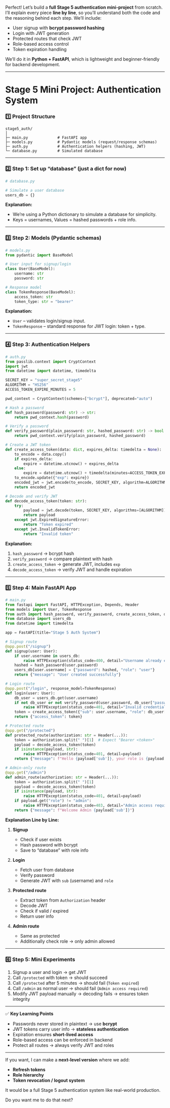 Perfect! Let’s build a **full Stage 5 authentication mini-project** from scratch. I’ll explain every piece **line by line**, so you’ll understand both the code and the reasoning behind each step. We’ll include:

- User signup with **bcrypt password hashing**
- Login with JWT generation
- Protected routes that check JWT
- Role-based access control
- Token expiration handling

We’ll do it in **Python + FastAPI**, which is lightweight and beginner-friendly for backend development.

---

# **Stage 5 Mini Project: Authentication System**

### **1️⃣ Project Structure**

```
stage5_auth/
│
├─ main.py             # FastAPI app
├─ models.py           # Pydantic models (request/response schemas)
├─ auth.py             # Authentication helpers (hashing, JWT)
└─ database.py         # Simulated database
```

---

### **2️⃣ Step 1: Set up “database” (just a dict for now)**

```python
# database.py

# Simulate a user database
users_db = {}
```

**Explanation:**

- We’re using a Python dictionary to simulate a database for simplicity.
- Keys = usernames, Values = hashed passwords + role info.

---

### **3️⃣ Step 2: Models (Pydantic schemas)**

```python
# models.py
from pydantic import BaseModel

# User input for signup/login
class User(BaseModel):
    username: str
    password: str

# Response model
class TokenResponse(BaseModel):
    access_token: str
    token_type: str = "bearer"
```

**Explanation:**

- `User` – validates login/signup input.
- `TokenResponse` – standard response for JWT login: token + type.

---

### **4️⃣ Step 3: Authentication Helpers**

```python
# auth.py
from passlib.context import CryptContext
import jwt
from datetime import datetime, timedelta

SECRET_KEY = "super_secret_stage5"
ALGORITHM = "HS256"
ACCESS_TOKEN_EXPIRE_MINUTES = 5

pwd_context = CryptContext(schemes=["bcrypt"], deprecated="auto")

# Hash a password
def hash_password(password: str) -> str:
    return pwd_context.hash(password)

# Verify a password
def verify_password(plain_password: str, hashed_password: str) -> bool:
    return pwd_context.verify(plain_password, hashed_password)

# Create a JWT token
def create_access_token(data: dict, expires_delta: timedelta = None):
    to_encode = data.copy()
    if expires_delta:
        expire = datetime.utcnow() + expires_delta
    else:
        expire = datetime.utcnow() + timedelta(minutes=ACCESS_TOKEN_EXPIRE_MINUTES)
    to_encode.update({"exp": expire})
    encoded_jwt = jwt.encode(to_encode, SECRET_KEY, algorithm=ALGORITHM)
    return encoded_jwt

# Decode and verify JWT
def decode_access_token(token: str):
    try:
        payload = jwt.decode(token, SECRET_KEY, algorithms=[ALGORITHM])
        return payload
    except jwt.ExpiredSignatureError:
        return "Token expired"
    except jwt.InvalidTokenError:
        return "Invalid token"
```

**Explanation:**

1. `hash_password` → bcrypt hash
2. `verify_password` → compare plaintext with hash
3. `create_access_token` → generate JWT, includes `exp`
4. `decode_access_token` → verify JWT and handle expiration

---

### **5️⃣ Step 4: Main FastAPI App**

```python
# main.py
from fastapi import FastAPI, HTTPException, Depends, Header
from models import User, TokenResponse
from auth import hash_password, verify_password, create_access_token, decode_access_token
from database import users_db
from datetime import timedelta

app = FastAPI(title="Stage 5 Auth System")

# Signup route
@app.post("/signup")
def signup(user: User):
    if user.username in users_db:
        raise HTTPException(status_code=400, detail="Username already exists")
    hashed = hash_password(user.password)
    users_db[user.username] = {"password": hashed, "role": "user"}
    return {"message": "User created successfully"}

# Login route
@app.post("/login", response_model=TokenResponse)
def login(user: User):
    db_user = users_db.get(user.username)
    if not db_user or not verify_password(user.password, db_user["password"]):
        raise HTTPException(status_code=401, detail="Invalid credentials")
    token = create_access_token({"sub": user.username, "role": db_user["role"]})
    return {"access_token": token}

# Protected route
@app.get("/protected")
def protected_route(authorization: str = Header(...)):
    token = authorization.split(" ")[1]  # Expect "Bearer <token>"
    payload = decode_access_token(token)
    if isinstance(payload, str):
        raise HTTPException(status_code=401, detail=payload)
    return {"message": f"Hello {payload['sub']}, your role is {payload['role']}"}

# Admin-only route
@app.get("/admin")
def admin_route(authorization: str = Header(...)):
    token = authorization.split(" ")[1]
    payload = decode_access_token(token)
    if isinstance(payload, str):
        raise HTTPException(status_code=401, detail=payload)
    if payload.get("role") != "admin":
        raise HTTPException(status_code=403, detail="Admin access required")
    return {"message": f"Welcome Admin {payload['sub']}"}
```

**Explanation Line by Line:**

1. **Signup**

   - Check if user exists
   - Hash password with bcrypt
   - Save to “database” with role info

2. **Login**

   - Fetch user from database
   - Verify password
   - Generate JWT with `sub` (username) and `role`

3. **Protected route**

   - Extract token from `Authorization` header
   - Decode JWT
   - Check if valid / expired
   - Return user info

4. **Admin route**

   - Same as protected
   - Additionally check role → only admin allowed

---

### **6️⃣ Step 5: Mini Experiments**

1. Signup a user and login → get JWT
2. Call `/protected` with token → should succeed
3. Call `/protected` after 5 minutes → should fail (`Token expired`)
4. Call `/admin` as normal user → should fail (`Admin access required`)
5. Modify JWT payload manually → decoding fails → ensures token integrity

---

✅ **Key Learning Points**

- Passwords never stored in plaintext → use **bcrypt**
- JWT tokens carry user info → **stateless authentication**
- Expiration ensures **short-lived access**
- Role-based access can be enforced in backend
- Protect all routes → always verify JWT and roles

---

If you want, I can make a **next-level version** where we add:

- **Refresh tokens**
- **Role hierarchy**
- **Token revocation / logout system**

It would be a full Stage 5 authentication system like real-world production.

Do you want me to do that next?
